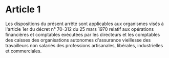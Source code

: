 # Article 1

Les dispositions du présent arrêté sont applicables aux organismes visés à l'article 1er du décret n° 70-312 du 25 mars 1970 relatif aux opérations financières et comptables exécutées par les directeurs et les comptables des caisses des organisations autonomes d'assurance vieillesse des travailleurs non salariés des professions artisanales, libérales, industrielles et commerciales.
